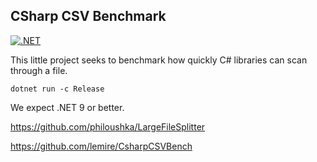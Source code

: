 ## CSharp CSV Benchmark

[![.NET](https://github.com/lemire/CsharpCSVBench/actions/workflows/dotnet.yml/badge.svg)](https://github.com/lemire/CsharpCSVBench/actions/workflows/dotnet.yml)

This little project seeks to benchmark how quickly C# libraries can scan through
a file.

```
dotnet run -c Release
```

We expect .NET 9 or better.

https://github.com/philoushka/LargeFileSplitter

https://github.com/lemire/CsharpCSVBench
